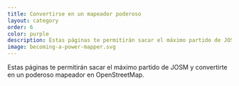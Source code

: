 ```yaml
---
title: Convertirse en un mapeador poderoso
layout: category
order: 6
color: purple
description: Estas páginas te permitirán sacar el máximo partido de JOSM y convertirte en un poderoso mapeador en OpenStreetMap.
image: becoming-a-power-mapper.svg
---
```


Estas páginas te permitirán sacar el máximo partido de JOSM y convertirte en un poderoso mapeador en OpenStreetMap.
